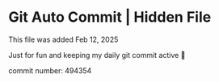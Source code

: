 # Git Auto Commit | Hidden File

This file was added Feb 12, 2025

Just for fun and keeping my daily git commit active 🤪

commit number: 494354
